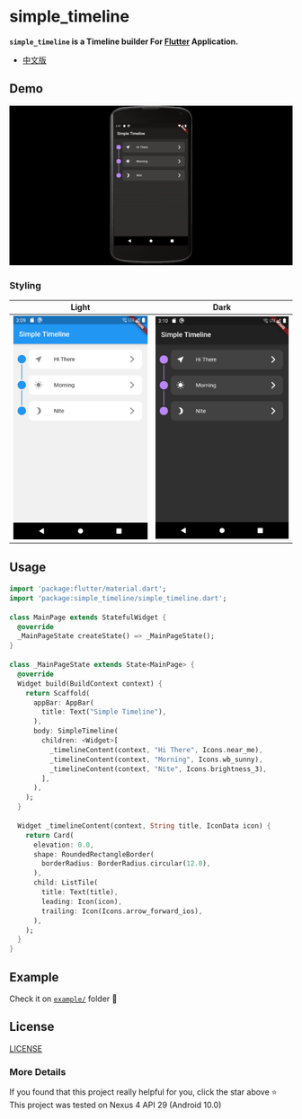 # simple_timeline

**`simple_timeline` is a Timeline builder For [Flutter](https://flutter.dev/) Application.**

* [中文版](https://github.com/vincnttt/SimpleTimeline/blob/main/README_zh.md)

## Demo

![display](https://github.com/vincnttt/SimpleTimeline/blob/main/screenshots/display.gif)

### Styling

| Light | Dark |
| :---: | :---: |
| ![light-mode](https://github.com/vincnttt/SimpleTimeline/blob/main/screenshots/light.png) |  ![dark-mode](https://github.com/vincnttt/SimpleTimeline/blob/main/screenshots/dark.png) |

## Usage

```dart
import 'package:flutter/material.dart';
import 'package:simple_timeline/simple_timeline.dart';

class MainPage extends StatefulWidget {
  @override
  _MainPageState createState() => _MainPageState();
}

class _MainPageState extends State<MainPage> {
  @override
  Widget build(BuildContext context) {
    return Scaffold(
      appBar: AppBar(
        title: Text("Simple Timeline"),
      ),
      body: SimpleTimeline(
        children: <Widget>[
          _timelineContent(context, "Hi There", Icons.near_me),
          _timelineContent(context, "Morning", Icons.wb_sunny),
          _timelineContent(context, "Nite", Icons.brightness_3),
        ],
      ),
    );
  }

  Widget _timelineContent(context, String title, IconData icon) {
    return Card(
      elevation: 0.0,
      shape: RoundedRectangleBorder(
        borderRadius: BorderRadius.circular(12.0),
      ),
      child: ListTile(
        title: Text(title),
        leading: Icon(icon),
        trailing: Icon(Icons.arrow_forward_ios),
      ),
    );
  }
}
```
## Example

Check it on [`example/`](https://github.com/vincnttt/SimpleTimeline/tree/main/example) folder :file_folder:

## License
[LICENSE](https://github.com/vincnttt/SimpleTimeline/blob/main/LICENSE)

### More Details

If you found that this project really helpful for you, click the star above :star:  
This project was tested on Nexus 4 API 29 (Android 10.0)

